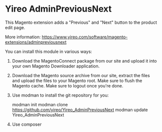 Yireo AdminPreviousNext
=======================
This Magento extension adds a "Previous" and "Next" button to the product edit page.

More information: https://www.yireo.com/software/magento-extensions/adminpreviousnext

You can install this module in various ways:

1) Download the MagentoConnect package from our site and upload it into your own Magento
Downloader application.

2) Download the Magento source archive from our site, extract the files and upload the
files to your Magento root. Make sure to flush the Magento cache. Make sure to logout 
once you're done.

3) Use modman to install the git repository for you:

    modman init
    modman clone https://github.com/yireo/Yireo_AdminPreviousNext
    modman update Yireo_AdminPreviousNext

4) Use composer
